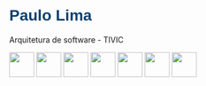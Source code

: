 <h1 style="font-family:Arial,sans-serif;color: #0F4270";>Paulo Lima</h1>
<p>Arquitetura de software - TIVIC</p>
<div>
  <img height="45px" src="https://cdn.jsdelivr.net/gh/devicons/devicon@latest/icons/java/java-original.svg" />
  <img height="45px" src="https://cdn.jsdelivr.net/gh/devicons/devicon/icons/typescript/typescript-original.svg" />
  <img height="45px" src="https://cdn.jsdelivr.net/gh/devicons/devicon@latest/icons/nodejs/nodejs-original.svg" />
  <img height="45px" src="https://cdn.jsdelivr.net/gh/devicons/devicon@latest/icons/angularjs/angularjs-original.svg" />
  <img height="45px" src="https://cdn.jsdelivr.net/gh/devicons/devicon@latest/icons/nestjs/nestjs-original.svg" />
  <img height="45px" src="https://cdn.jsdelivr.net/gh/devicons/devicon@latest/icons/spring/spring-original.svg" />
  <img height="45px" src="https://cdn.jsdelivr.net/gh/devicons/devicon/icons/postgresql/postgresql-original.svg" /> 
</div>
